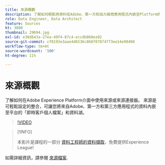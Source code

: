 ```yaml
---
title: 來源概觀
description: 了解如何輕鬆將資料從Adobe、第一方和協力廠商應用程式內嵌至Platform的即時客戶個人檔案和資料湖。
role: Data Engineer, Data Architect
feature: Sources
kt: 3800
thumbnail: 29694.jpg
exl-id: e38d643a-27ea-49f4-87c4-eccdb860ea92
source-git-commit: cf0193e3aae4d6536c868f078f4773ee14e90408
workflow-type: tm+mt
source-wordcount: '100'
ht-degree: 11%

---
```


# 來源概觀

了解如何在Adobe Experience Platform介面中使用來源或來源連接器。 來源是可輕鬆設定的整合，可讓您將來自Adobe、第一方和第三方應用程式的資料內嵌至平台的「即時客戶個人檔案」和資料湖。

>[!VIDEO](https://video.tv.adobe.com/v/29694?quality=12&learn=on)

>[!INFO]
>
> 本影片是課程的一部分 [資料工程師的資料擷取](https://experienceleague.adobe.com/?lang=zh-Hant?recommended=ExperiencePlatform-D-1-2020.1.dataingestion)，免費提供Experience League!

如需詳細資訊，請參閱 [來源檔案](https://experienceleague.adobe.com/docs/experience-platform/sources/home.html?lang=zh-Hant).
